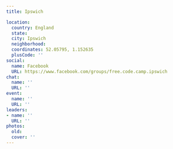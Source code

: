 ```yaml
---
title: Ipswich

location:
  country: England
  state: 
  city: Ipswich
  neighborhood: 
  coordinates: 52.05795, 1.152635
  plusCode: ''
social:
  name: Facebook
  URL: https://www.facebook.com/groups/free.code.camp.ipswich
chat:
  name: ''
  URL: ''
event:
  name: ''
  URL: ''
leaders:
- name: ''
  URL: ''
photos:
  old: 
  cover: ''
---
```

